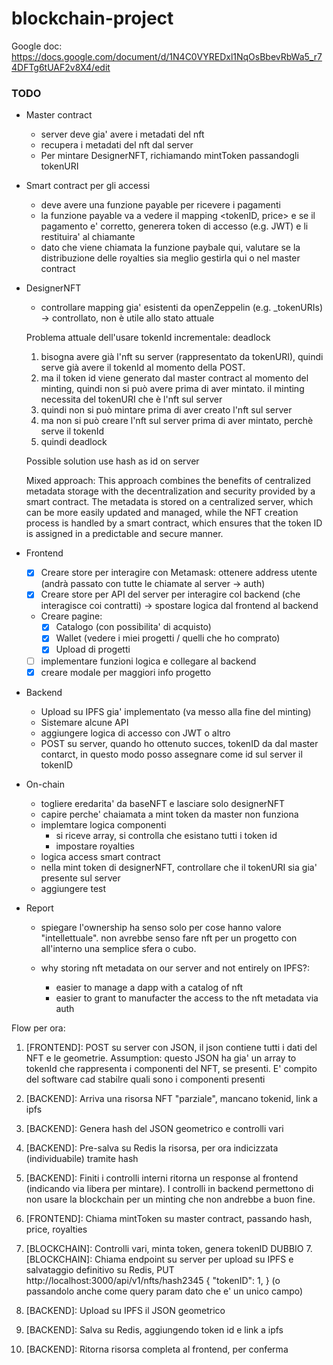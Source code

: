 # blockchain-project

Google doc:
https://docs.google.com/document/d/1N4C0VYREDxl1NqOsBbevRbWa5_r74DFTg6tUAF2v8X4/edit

### TODO

+ Master contract
    - server deve gia' avere i metadati del nft
    - recupera i metadati del nft dal server
    - Per mintare DesignerNFT, richiamando mintToken passandogli tokenURI

+ Smart contract per gli accessi
    - deve avere una funzione payable per ricevere i pagamenti
    - la funzione payable va a vedere il mapping <tokenID, price> e se il pagamento e' corretto, generera token di accesso (e.g. JWT) e li restituira' al chiamante
    - dato che viene chiamata la funzione paybale qui, valutare se la distribuzione delle royalties sia meglio gestirla qui o nel master contract

+ DesignerNFT
    - controllare mapping gia' esistenti da openZeppelin (e.g. _tokenURIs) -> controllato, non è utile allo stato attuale
    
    Problema attuale dell'usare tokenId incrementale: deadlock
    1. bisogna avere già l'nft su server (rappresentato da tokenURI), quindi serve già avere il tokenId al momento della POST.
    2. ma il token id viene generato dal master contract al momento del minting, quindi non si può avere prima di aver mintato. il minting necessita del tokenURI che è l'nft sul server
    3. quindi non si può mintare prima di aver creato l'nft sul server
    4. ma non si può creare l'nft sul server prima di aver mintato, perchè serve il tokenId
    5. quindi deadlock

    Possible solution
    use hash as id on server


    Mixed approach:
    This approach combines the benefits of centralized metadata storage with the decentralization and security provided by a smart contract. The metadata is stored on a centralized server, which can be more easily updated and managed, while the NFT creation process is handled by a smart contract, which ensures that the token ID is assigned in a predictable and secure manner.


+ Frontend
    - [x] Creare store per interagire con Metamask: ottenere address utente (andrà passato con tutte le chiamate al server -> auth)
    - [x] Creare store per API del server per interagire col backend (che interagisce coi contratti) -> spostare logica dal frontend al backend
    - Creare pagine:
        - [x] Catalogo (con possibilita' di acquisto)
        - [x] Wallet (vedere i miei progetti / quelli che ho comprato)
        - [x] Upload di progetti
    - [ ] implementare funzioni logica e collegare al backend
    - [x] creare modale per maggiori info progetto

+ Backend
    - Upload su IPFS gia' implementato (va messo alla fine del minting)
    - Sistemare alcune API
    - aggiungere logica di accesso con JWT o altro 
    - POST su server, quando ho ottenuto succes, tokenID da dal master contarct, in questo modo posso assegnare come id sul server il tokenID


+ On-chain
    - togliere eredarita' da baseNFT e lasciare solo designerNFT
    - capire perche' chaiamata a mint token da master non funziona
    - implemtare logica componenti
        * si riceve array, si controlla che esistano tutti i token id
        * impostare royalties
    - logica access smart contract
    - nella mint token di designerNFT, controllare che il tokenURI sia gia' presente sul server
    - aggiungere test

+ Report
    - spiegare l'ownership ha senso solo per cose hanno valore "intellettuale". non avrebbe senso fare nft per un progetto con all'interno una semplice sfera o cubo.

    - why storing nft metadata on our server and not entirely on IPFS?: 
        * easier to manage a dapp with a catalog of nft
        * easier to grant to manufacter the access to the nft metadata via auth


Flow per ora:
1. [FRONTEND]: POST su server con JSON, il json contiene tutti i dati del NFT e le geometrie. 
Assumption: questo JSON ha gia' un array to tokenId che rappresenta i componenti del NFT, se presenti. E' compito del software cad stabilre quali sono i componenti presenti

2. [BACKEND]: Arriva una risorsa NFT "parziale", mancano tokenid, link a ipfs
3. [BACKEND]: Genera hash del JSON geometrico e controlli vari
4. [BACKEND]: Pre-salva su Redis la risorsa, per ora indicizzata (individuabile) tramite hash
4. [BACKEND]: Finiti i controlli interni ritorna un response al frontend (indicando via libera per mintare). I controlli in backend permettono di non usare la blockchain per un minting che non andrebbe a buon fine.

5. [FRONTEND]: Chiama mintToken su master contract, passando hash, price, royalties

6. [BLOCKCHAIN]: Controlli vari, minta token, genera tokenID
DUBBIO 7. [BLOCKCHAIN]: Chiama endpoint su server per upload su IPFS e salvataggio definitivo su Redis,
PUT  http://localhost:3000/api/v1/nfts/hash2345
{
    "tokenID": 1,
}
(o passandolo anche come query param dato che e' un unico campo)

8. [BACKEND]: Upload su IPFS il JSON geometrico
9. [BACKEND]: Salva su Redis, aggiungendo token id e link a ipfs
10. [BACKEND]: Ritorna risorsa completa al frontend, per conferma

